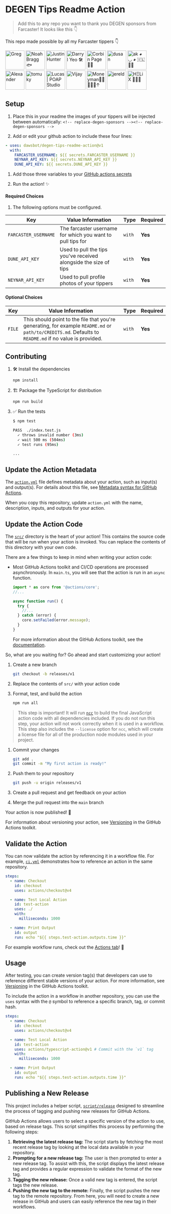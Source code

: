 # DEGEN Tips Readme Action

> Add this to any repo you want to thank you DEGEN sponsors from Farcaster! It looks like this 👇

This repo made possible by all my Farcaster tippers 👇

<!-- replace-degen-sponsors -->

<a href="https://warpcast.com/greg"><img src="https://i.seadn.io/gae/YsASemS2qwPJK2yI9fmN8HX1-DeIDy9EQxX4KsRk9rkniwn9A7xUyMu_vKR75Oxrs8QAKfIjqdmf6Aw9A9fsehJHWSz2LiNpnV_TPQ?w=500&auto=format" width="60px" alt="Greg" /></a>
<a href="https://warpcast.com/nbragg"><img src="https://i.imgur.com/BacP8dn.jpg" width="60px" alt="Noah Bragg 🐟" /></a>
<a href="https://warpcast.com/polluterofminds"><img src="https://i.seadn.io/gae/lhGgt7yK1JiBVYz_HBxcAmYLRtP03aw5xKX4FgmFT9Ai7kLD5egzlLvb0lkuRNl28shtjr07DC8IHzLUkTqlWUMndUzC9R5_MSxH3g?w=500&auto=format" width="60px" alt="Justin Hunter" /></a>
<a href="https://warpcast.com/darrylyeo"><img src="https://i.imgur.com/cso0QgT.png" width="60px" alt="Darryl Yeo 🛠️" /></a>
<a href="https://warpcast.com/corbin.eth"><img src="https://res.cloudinary.com/merkle-manufactory/image/fetch/c_fill,f_png,w_256/https://lh3.googleusercontent.com/szIk2U62Zfaux7eK8tinvy9vCUz2EPDUYet8WDKN9_dCJmm2-JM8Fux7_Cy2ZWzE9h2g3dIL9j_ywn8iK_UZYB0sToZ1dcP0QBsmh2w" width="60px" alt="Corbin Page 👑🎩" /></a>
<a href="https://warpcast.com/ds8"><img src="https://i.imgur.com/pK5BjjD.jpg" width="60px" alt="dusan" /></a>
<a href="https://warpcast.com/alexk"><img src="https://imagedelivery.net/BXluQx4ige9GuW0Ia56BHw/178e3ab9-d268-4c2c-1f5a-cbc81ba4eb00/rectcrop3" width="60px" alt="ak ◕ ◡ ◕ 🇮🇱🎩🍖" /></a>
<a href="https://warpcast.com/gilbster"><img src="https://imagedelivery.net/BXluQx4ige9GuW0Ia56BHw/a82f67cc-3489-446c-0039-83097ea66d00/original" width="60px" alt="Alexander" /></a>
<a href="https://warpcast.com/tomuky.eth"><img src="https://i.imgur.com/pxNCWDA.jpg" width="60px" alt="tomuky" /></a>
<a href="https://warpcast.com/gabo"><img src="https://supercast.mypinata.cloud/ipfs/QmQifwMaWueQcg9oLu74EJoDHJ3PifCjUuKydF82rH3RWd?filename=Lucas-Verra-GIF_2.gif" width="60px" alt="Lucas | POAP Studio" /></a>
<a href="https://warpcast.com/vijay"><img src="https://i.imgur.com/EetFrhB.jpg" width="60px" alt="Vijay" /></a>
<a href="https://warpcast.com/charliemaster"><img src="https://i.imgur.com/YRGM4fL.jpg" width="60px" alt="Moneyman🎩🔮🍖💵🥃↑" /></a>
<a href="https://warpcast.com/jereld"><img src="https://i.imgur.com/VbtLWtG.gif" width="60px" alt="jereld" /></a>
<a href="https://warpcast.com/h3lx.eth"><img src="https://occb0ofnixhvqbrv.public.blob.vercel-storage.com/images/clut88yy104ho14apaq05u9jr.png" width="60px" alt="HΞLiX 🧙‍♂️🎩" /></a>

<!-- replace-degen-sponsors -->

## Setup

1. Place this in your readme the images of your tippers will be injected between automatically: `<!-- replace-degen-sponsors --><!-- replace-degen-sponsors -->`

1. Add or edit your github action to include these four lines:

```yaml
- uses: dawsbot/degen-tips-readme-action@v1
  with:
    FARCASTER_USERNAME: ${{ secrets.FARCASTER_USERNAME }}
    NEYNAR_API_KEY: ${{ secrets.NEYNAR_API_KEY }}
    DUNE_API_KEY: ${{ secrets.DUNE_API_KEY }}
```

1.  Add those three variables to your [GitHub actions secrets](https://docs.github.com/en/actions/security-guides/using-secrets-in-github-actions)

1.  Run the action! ✨

#### Required Choices

1. The following options must be configured.

| Key                  | Value Information                                                | Type   | Required |
| -------------------- | ---------------------------------------------------------------- | ------ | -------- |
| `FARCASTER_USERNAME` | The farcaster username for which you want to pull tips for       | `with` | **Yes**  |
| `DUNE_API_KEY`       | Used to pull the tips you've received alongside the size of tips | `with` | **Yes**  |
| `NEYNAR_API_KEY`     | Used to pull profile photos of your tippers                      | `with` | **Yes**  |

#### Optional Choices

| Key    | Value Information                                                                                                                                       | Type   | Required |
| ------ | ------------------------------------------------------------------------------------------------------------------------------------------------------- | ------ | -------- |
| `FILE` | This should point to the file that you're generating, for example `README.md` or `path/to/CREDITS.md`. Defaults to `README.md` if no value is provided. | `with` | **Yes**  |

## Contributing

1. :hammer_and_wrench: Install the dependencies

   ```bash
   npm install
   ```

1. :building_construction: Package the TypeScript for distribution

   ```bash
   npm run build
   ```

1. :white_check_mark: Run the tests

   ```bash
   $ npm test

   PASS  ./index.test.js
     ✓ throws invalid number (3ms)
     ✓ wait 500 ms (504ms)
     ✓ test runs (95ms)

   ...
   ```

## Update the Action Metadata

The [`action.yml`](action.yml) file defines metadata about your action, such as
input(s) and output(s). For details about this file, see
[Metadata syntax for GitHub Actions](https://docs.github.com/en/actions/creating-actions/metadata-syntax-for-github-actions).

When you copy this repository, update `action.yml` with the name, description,
inputs, and outputs for your action.

## Update the Action Code

The [`src/`](./src/) directory is the heart of your action! This contains the
source code that will be run when your action is invoked. You can replace the
contents of this directory with your own code.

There are a few things to keep in mind when writing your action code:

- Most GitHub Actions toolkit and CI/CD operations are processed asynchronously.
  In `main.ts`, you will see that the action is run in an `async` function.

  ```javascript
  import * as core from '@actions/core';
  //...

  async function run() {
    try {
      //...
    } catch (error) {
      core.setFailed(error.message);
    }
  }
  ```

  For more information about the GitHub Actions toolkit, see the
  [documentation](https://github.com/actions/toolkit/blob/master/README.md).

So, what are you waiting for? Go ahead and start customizing your action!

1. Create a new branch

   ```bash
   git checkout -b releases/v1
   ```

1. Replace the contents of `src/` with your action code
1. Format, test, and build the action

   ```bash
   npm run all
   ```

> This step is important! It will run [`ncc`](https://github.com/vercel/ncc)
> to build the final JavaScript action code with all dependencies included.
> If you do not run this step, your action will not work correctly when it is
> used in a workflow. This step also includes the `--license` option for
> `ncc`, which will create a license file for all of the production node
> modules used in your project.

1. Commit your changes

   ```bash
   git add .
   git commit -m "My first action is ready!"
   ```

1. Push them to your repository

   ```bash
   git push -u origin releases/v1
   ```

1. Create a pull request and get feedback on your action
1. Merge the pull request into the `main` branch

Your action is now published! :rocket:

For information about versioning your action, see
[Versioning](https://github.com/actions/toolkit/blob/master/docs/action-versioning.md)
in the GitHub Actions toolkit.

## Validate the Action

You can now validate the action by referencing it in a workflow file. For
example, [`ci.yml`](./.github/workflows/ci.yml) demonstrates how to reference an
action in the same repository.

```yaml
steps:
  - name: Checkout
    id: checkout
    uses: actions/checkout@v4

  - name: Test Local Action
    id: test-action
    uses: ./
    with:
      milliseconds: 1000

  - name: Print Output
    id: output
    run: echo "${{ steps.test-action.outputs.time }}"
```

For example workflow runs, check out the
[Actions tab](https://github.com/actions/typescript-action/actions)! :rocket:

## Usage

After testing, you can create version tag(s) that developers can use to
reference different stable versions of your action. For more information, see
[Versioning](https://github.com/actions/toolkit/blob/master/docs/action-versioning.md)
in the GitHub Actions toolkit.

To include the action in a workflow in another repository, you can use the
`uses` syntax with the `@` symbol to reference a specific branch, tag, or commit
hash.

```yaml
steps:
  - name: Checkout
    id: checkout
    uses: actions/checkout@v4

  - name: Test Local Action
    id: test-action
    uses: actions/typescript-action@v1 # Commit with the `v1` tag
    with:
      milliseconds: 1000

  - name: Print Output
    id: output
    run: echo "${{ steps.test-action.outputs.time }}"
```

## Publishing a New Release

This project includes a helper script, [`script/release`](./script/release)
designed to streamline the process of tagging and pushing new releases for
GitHub Actions.

GitHub Actions allows users to select a specific version of the action to use,
based on release tags. This script simplifies this process by performing the
following steps:

1. **Retrieving the latest release tag:** The script starts by fetching the most
   recent release tag by looking at the local data available in your repository.
1. **Prompting for a new release tag:** The user is then prompted to enter a new
   release tag. To assist with this, the script displays the latest release tag
   and provides a regular expression to validate the format of the new tag.
1. **Tagging the new release:** Once a valid new tag is entered, the script tags
   the new release.
1. **Pushing the new tag to the remote:** Finally, the script pushes the new tag
   to the remote repository. From here, you will need to create a new release in
   GitHub and users can easily reference the new tag in their workflows.
